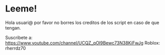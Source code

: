 # Leeme!

Hola usuari@ por favor no borres los creditos de los script en caso de que tengan.
 
Suscribete a: https://www.youtube.com/channel/UCQZ_qOl9Bewc73N38KiFwJg
Roblox: rherrdz70
